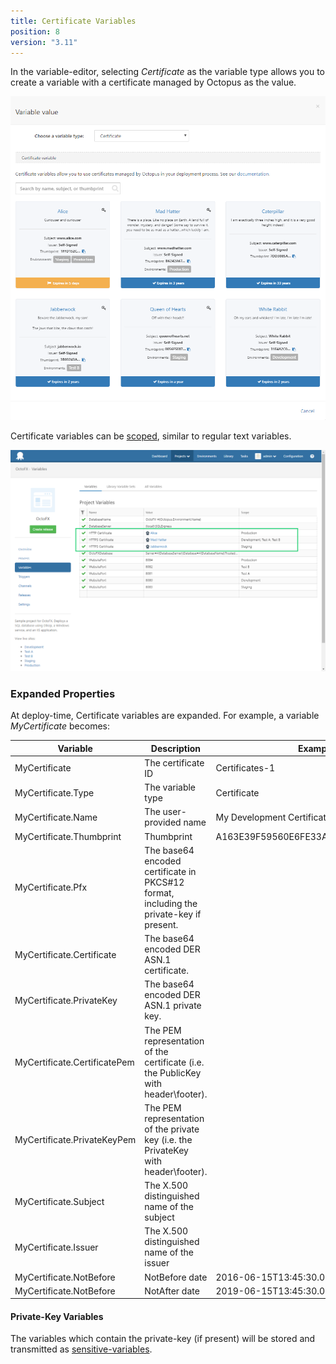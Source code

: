 ```yaml
---
title: Certificate Variables 
position: 8
version: "3.11"
---
```


In the variable-editor, selecting *Certificate* as the variable type allows you to create a variable with a certificate managed by Octopus as the value.

![](/docs/images/certificates/certificate-variable-select.png "width=500")

Certificate variables can be [scoped](scoping-variables.md), similar to regular text variables.

![](/docs/images/certificates/certificate-variables-scoped.png "width=500")

### Expanded Properties

At deploy-time, Certificate variables are expanded. For example, a variable _MyCertificate_ becomes:

| Variable                        | Description                                            | Example value |
| ----------------------          | ------------------                                     | ------------- |
| MyCertificate                   | The certificate ID                                     | Certificates-1 | 
| MyCertificate.Type              | The variable type                                      | Certificate 
| MyCertificate.Name              | The user-provided name                                 | My Development Certificate 
| MyCertificate.Thumbprint        | Thumbprint                                             | A163E39F59560E6FE33A0299D19124B242D9B37E
| MyCertificate.Pfx               | The base64 encoded certificate in PKCS#12 format, including the private-key if present.  | 
| MyCertificate.Certificate       | The base64 encoded DER ASN.1 certificate.              | 
| MyCertificate.PrivateKey        | The base64 encoded DER ASN.1 private key.              | 
| MyCertificate.CertificatePem    | The PEM representation of the certificate (i.e. the PublicKey with header\footer).  | 
| MyCertificate.PrivateKeyPem     | The PEM representation of the private key (i.e. the PrivateKey with header\footer).  | 
| MyCertificate.Subject           | The X.500 distinguished name of the subject            | 
| MyCertificate.Issuer            | The X.500 distinguished name of the issuer             | 
| MyCertificate.NotBefore         | NotBefore date | 2016-06-15T13:45:30.0000000-07:00
| MyCertificate.NotBefore         | NotAfter date | 2019-06-15T13:45:30.0000000-07:00

#### Private-Key Variables

The variables which contain the private-key (if present) will be stored and transmitted as [sensitive-variables](/docs/deploying-applications/variables/sensitive-variables.md).  
